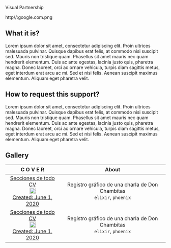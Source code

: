 Visual Partnership

http//:google.com.png

## What it is?

Lorem ipsum dolor sit amet, consectetur adipiscing elit. Proin ultrices malesuada pulvinar. Quisque dapibus erat felis, at commodo nisi suscipit sed. Mauris non tristique quam. Phasellus sit amet mauris nec quam hendrerit elementum. Duis ac ante egestas, lacinia justo quis, pharetra magna. Donec laoreet, orci ac ornare vehicula, turpis diam sagittis metus, eget interdum erat arcu ac mi. Sed et nisi felis. Aenean suscipit maximus elementum. Aliquam eget pharetra velit.

## How to request this support?

Lorem ipsum dolor sit amet, consectetur adipiscing elit. Proin ultrices malesuada pulvinar. Quisque dapibus erat felis, at commodo nisi suscipit sed. Mauris non tristique quam. Phasellus sit amet mauris nec quam hendrerit elementum. Duis ac ante egestas, lacinia justo quis, pharetra magna. Donec laoreet, orci ac ornare vehicula, turpis diam sagittis metus, eget interdum erat arcu ac mi. Sed et nisi felis. Aenean suscipit maximus elementum. Aliquam eget pharetra velit.

## Gallery

| C O V E R | About |
| :---:        |     :---:      |
 | [ Secciones de todo CV <br/><img src="https://pbs.twimg.com/media/EZeA3WeU0AEbojz?format=jpg&name=large" width="35%"/><br/>Created: June 1, 2020](https://github.com/carlogilmar) | Registro gráfico de una charla de Don Chambitas </br> `elixir`, `phoenix` |
 | [ Secciones de todo CV <br/><img src="https://pbs.twimg.com/media/EZeA3WeU0AEbojz?format=jpg&name=large" width="35%"/><br/>Created: June 1, 2020](https://github.com/carlogilmar) | Registro gráfico de una charla de Don Chambitas </br> `elixir`, `phoenix` |

